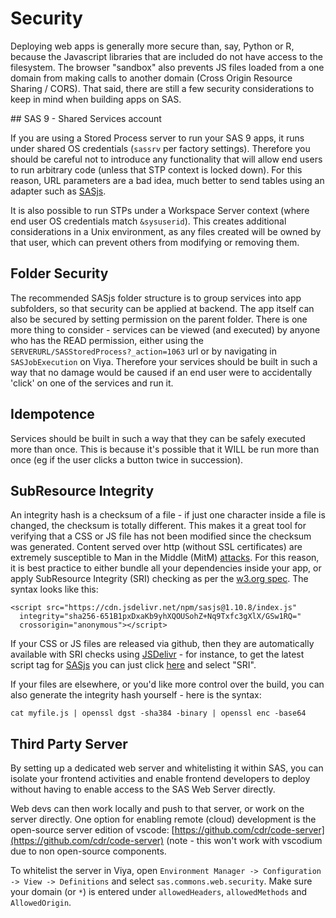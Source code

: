 # Security

Deploying web apps is generally more secure than, say, Python or R, because the Javascript libraries that are included do not have access to the filesystem. The browser "sandbox" also prevents JS files loaded from a one domain from making calls to another domain (Cross Origin Resource Sharing / CORS). That said, there are still a few security considerations to keep in mind when building apps on SAS.

## SAS 9 - Shared Services account

If you are using a Stored Process server to run your SAS 9 apps, it runs under shared OS credentials (`sassrv` per factory settings). Therefore you should be careful not to introduce any functionality that will allow end users to run arbitrary code (unless that STP context is locked down). For this reason, URL parameters are a bad idea, much better to send tables using an adapter such as [SASjs](https://github.com/macropeople/sasjs).

It is also possible to run STPs under a Workspace Server context (where end user OS credentials match `&sysuserid`). This creates additional considerations in a Unix environment, as any files created will be owned by that user, which can prevent others from modifying or removing them.

## Folder Security

The recommended SASjs folder structure is to group services into app subfolders, so that security can be applied at backend. The app itself can also be secured by setting permission on the parent folder. There is one more thing to consider - services can be viewed (and executed) by anyone who has the READ permission, either using the `SERVERURL/SASStoredProcess?_action=1063` url or by navigating in `SASJobExecution` on Viya. Therefore your services should be built in such a way that no damage would be caused if an end user were to accidentally 'click' on one of the services and run it.

## Idempotence

Services should be built in such a way that they can be safely executed more than once. This is because it's possible that it WILL be run more than once (eg if the user clicks a button twice in succession).

## SubResource Integrity

An integrity hash is a checksum of a file - if just one character inside a file is changed, the checksum is totally different. This makes it a great tool for verifying that a CSS or JS file has not been modified since the checksum was generated. Content served over http (without SSL certificates) are extremely susceptible to Man in the Middle (MitM) [attacks](https://hackernoon.com/a-hacker-intercepted-your-wifi-traffic-stole-your-contacts-passwords-financial-data-heres-how-4fc0df9ff152). For this reason, it is best practice to either bundle all your dependencies inside your app, or apply SubResource Integrity (SRI) checking as per the [w3.org spec](https://www.w3.org/TR/SRI). The syntax looks like this:

```
<script src="https://cdn.jsdelivr.net/npm/sasjs@1.10.8/index.js"
  integrity="sha256-651B1pxDxaKb9yhXQOUSohZ+Nq9Txfc3gXlX/GSw1RQ="
  crossorigin="anonymous"></script>
```

If your CSS or JS files are released via github, then they are automatically available with SRI checks using [JSDelivr](https://www.jsdelivr.com/) - for instance, to get the latest script tag for [SASjs](https://github.com/macropeople/sasjs) you can just click [here](https://www.jsdelivr.com/package/npm/sasjs?tab=collection) and select "SRI".

If your files are elsewhere, or you'd like more control over the build, you can also generate the integrity hash yourself - here is the syntax:

```
cat myfile.js | openssl dgst -sha384 -binary | openssl enc -base64
```

## Third Party Server

By setting up a dedicated web server and whitelisting it within SAS, you can isolate your frontend activities and enable frontend developers to deploy without having to enable access to the SAS Web Server directly.

Web devs can then work locally and push to that server, or work on the server directly.  One option for enabling remote (cloud) development is the open-source server edition of vscode: [https://github.com/cdr/code-server](https://github.com/cdr/code-server) (note - this won't work with vscodium due to non open-source components.


To whitelist the server in Viya, open `Environment Manager -> Configuration -> View -> Definitions` and select  `sas.commons.web.security`.  Make sure your domain (or `*`) is entered under `allowedHeaders`, `allowedMethods` and `AllowedOrigin`.